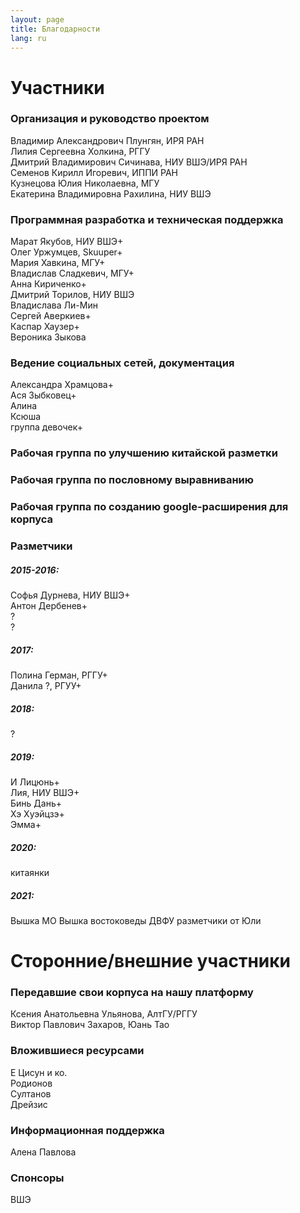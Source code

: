 ```yaml
---
layout: page
title: Благодарности
lang: ru
---
```

# Участники

### Организация и руководство проектом
Владимир Александрович Плунгян, ИРЯ РАН  
Лилия Сергеевна Холкина, РГГУ    
Дмитрий Владимирович Сичинава, НИУ ВШЭ/ИРЯ РАН    
Семенов Кирилл Игоревич, ИППИ РАН    
Кузнецова Юлия Николаевна, МГУ    
Екатерина Владимировна Рахилина, НИУ ВШЭ  

### Программная разработка и техническая поддержка
Марат Якубов, НИУ ВШЭ+     
Олег Уржумцев, Skuuper+   
Мария Хавкина, МГУ+    
Владислав Сладкевич, МГУ+    
Анна Кириченко+    
Дмитрий Торилов, НИУ ВШЭ   
Владислава Ли-Мин   
Сергей Аверкиев+   
Каспар Хаузер+   
Вероника Зыкова  

### Ведение социальных сетей, документация
Александра Храмцова+   
Ася Зыбковец+    
Алина    
Ксюша    
группа девочек+ 

### Рабочая группа по улучшению китайской разметки

### Рабочая группа по пословному выравниванию

### Рабочая группа по созданию google-расширения для корпуса 


### Разметчики
##### 2015-2016:
Софья Дурнева, НИУ ВШЭ+    
Антон Дербенев+    
?    
?    
##### 2017:
Полина Герман, РГГУ+    
Данила ?, РГУУ+    
##### 2018:
?    
##### 2019:
И Лицюнь+    
Лия, НИУ ВШЭ+    
Бинь Дань+    
Хэ Хуэйцзэ+    
Эмма+    
##### 2020:
китаянки    
##### 2021:
Вышка МО
Вышка востоковеды
ДВФУ
разметчики от Юли

# Сторонние/внешние участники

### Передавшие свои корпуса на нашу платформу
Ксения Анатольевна Ульянова, АлтГУ/РГГУ    
Виктор Павлович Захаров, Юань Тао    

### Вложившиеся ресурсами
Е Цисун и ко.    
Родионов    
Султанов    
Дрейзис    

### Информационная поддержка
Алена Павлова 

### Спонсоры
ВШЭ    
